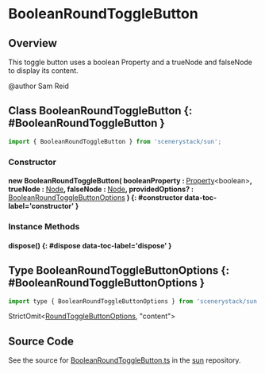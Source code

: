 # BooleanRoundToggleButton

## Overview

This toggle button uses a boolean Property and a trueNode and falseNode to display its content.

@author Sam Reid

## Class BooleanRoundToggleButton {: #BooleanRoundToggleButton }


```js
import { BooleanRoundToggleButton } from 'scenerystack/sun';
```
### Constructor

#### new BooleanRoundToggleButton( booleanProperty : <span style="font-weight: 400;">[Property](../axon/Property.md)&lt;<span style="color: hsla(calc(var(--md-hue) + 180deg),80%,40%,1);">boolean</span>&gt;</span>, trueNode : <span style="font-weight: 400;">[Node](../scenery/Node.md)</span>, falseNode : <span style="font-weight: 400;">[Node](../scenery/Node.md)</span>, providedOptions? : <span style="font-weight: 400;">[BooleanRoundToggleButtonOptions](../sun/BooleanRoundToggleButton.md#BooleanRoundToggleButtonOptions)</span> ) {: #constructor data-toc-label='constructor' }

### Instance Methods

#### dispose() {: #dispose data-toc-label='dispose' }



## Type BooleanRoundToggleButtonOptions {: #BooleanRoundToggleButtonOptions }


```js
import type { BooleanRoundToggleButtonOptions } from 'scenerystack/sun';
```
StrictOmit&lt;[RoundToggleButtonOptions](../sun/RoundToggleButton.md#RoundToggleButtonOptions), "content"&gt;



## Source Code

See the source for [BooleanRoundToggleButton.ts](https://github.com/phetsims/sun/blob/main/js/buttons/BooleanRoundToggleButton.ts) in the [sun](https://github.com/phetsims/sun) repository.

